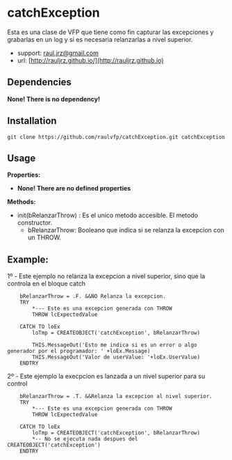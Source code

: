 # catchException

Esta es una clase de VFP que tiene como fin capturar las excepciones y grabarlas en un log y si es necesaria relanzarlas a nivel superior.

* support: raul.jrz@gmail.com
* url: [http://rauljrz.github.io/](http://rauljrz.github.io)


## Dependencies
**None! There is no dependency!**

## Installation
```
git clone https://github.com/raulvfp/catchException.git catchException
```

## Usage
**Properties:**
- **None! There are no defined properties**

**Methods:**
- init(bRelanzarThrow) : Es el unico metodo accesible. El metodo constructor.
	+ bRelanzarThrow: Booleano que indica si se relanza la excepcion con un THROW.

## Example:
1º - Este ejemplo no relanza la excepcion a nivel superior, sino que la controla en el bloque catch
```
    bRelanzarThrow = .F. &&NO Relanza la excepcion.
    TRY 
        *--- Este es una excepcion generada con THROW
        THROW lcExpectedValue 

    CATCH TO loEx
        loTmp = CREATEOBJECT('catchException', bRelanzarThrow)
        
        THIS.MessageOut('Esto me indica si es un error o algo generador por el programador: ' +loEx.Message)
        THIS.MessageOut('Valor de userValue: '+loEx.UserValue)
    ENDTRY

```

2º - Este ejemplo la execpcion es lanzada a un nivel superior para su control
```
    bRelanzarThrow = .T. &&Relanza la excepcion al nivel superior.
    TRY 
        *--- Este es una excepcion generada con THROW
        THROW lcExpectedValue 

    CATCH TO loEx
        loTmp = CREATEOBJECT('catchException', bRelanzarThrow)
        *-- No se ejecuta nada despues del CREATEOBJECT('catchException')
    ENDTRY

```
